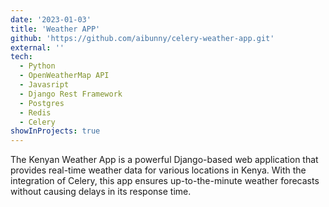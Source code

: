 ```yaml
---
date: '2023-01-03'
title: 'Weather APP'
github: 'https://github.com/aibunny/celery-weather-app.git'
external: ''
tech:
  - Python
  - OpenWeatherMap API
  - Javasript
  - Django Rest Framework
  - Postgres
  - Redis
  - Celery
showInProjects: true
---
```


The Kenyan Weather App is a powerful Django-based web application that provides real-time weather data for various locations in Kenya. With the integration of Celery, this app ensures up-to-the-minute weather forecasts without causing delays in its response time.
